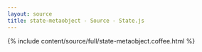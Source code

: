 ```yaml
---
layout: source
title: state-metaobject - Source - State.js
---
```


<div>{% include content/source/full/state-metaobject.coffee.html %}</div>